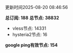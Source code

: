 更新时间2025-08-20 08:46:56

**总订阅: 188**
**总节点: 38832**
- vless节点: 14331
- hysteria2节点: 16

**google ping有效节点: 154**
